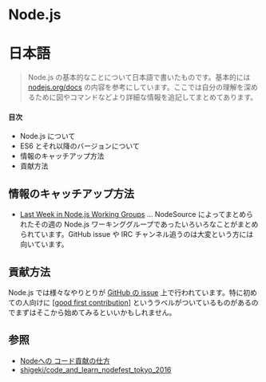 # Node.js

# 日本語
> Node.js の基本的なことについて日本語で書いたものです。基本的には [nodejs.org/docs](https://nodejs.org/) の内容を参考にしています。ここでは自分の理解を深めるために図やコマンドなどより詳細な情報を追記してまとめてあります。

#### 目次
* Node.js について
* ES6 とそれ以降のバージョンについて
* 情報のキャッチアップ方法
* 貢献方法

## 情報のキャッチアップ方法

* [Last Week in Node.js Working Groups](https://nodesource.com/blog/) ... NodeSource によってまとめられたその週の Node.js ワーキンググループであったいろいろなことがまとめられています。GitHub issue や IRC チャンネル追うのは大変という方には向いています。

## 貢献方法

Node.js では様々なやりとりが [GitHub の issue](https://github.com/nodejs/node/issues) 上で行われています。特に初めての人向けに [[good first contribution]](https://github.com/nodejs/node/issues?q=is%3Aissue+is%3Aopen+label%3A%22good+first+contribution%22) というラベルがついているものがあるのでまずはそこから始めてみるといいかもしれません。


## 参照

- [Nodeへの コード貢献の仕方](https://speakerdeck.com/shigeki/nodehefalse-kodogong-xian-falseshi-fang)
- [shigeki/code_and_learn_nodefest_tokyo_2016](https://github.com/shigeki/code_and_learn_nodefest_tokyo_2016)

